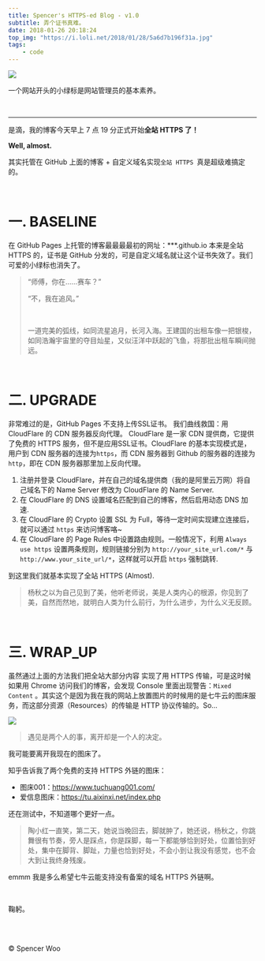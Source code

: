 ```yaml
---
title: Spencer's HTTPS-ed Blog - v1.0
subtitle: 弄个证书真难。
date: 2018-01-26 20:18:24
top_img: "https://i.loli.net/2018/01/28/5a6d7b196f31a.jpg"
tags:
    - code
---
```


![](https://i.loli.net/2018/01/28/5a6d7b398184c.jpg)

一个网站开头的小绿标是网站管理员的基本素养。

<br>

---

是滴，我的博客今天早上 7 点 19 分正式开始**全站 HTTPS 了！**

**Well, almost.**

其实托管在 GitHub 上面的博客 + 自定义域名实现`全站 HTTPS `真是超级难搞定的。

<br>

# 一. BASELINE

在 GitHub Pages 上托管的博客最最最最初的网址：***.github.io 本来是全站 HTTPS 的，证书是 GitHub 分发的，可是自定义域名就让这个证书失效了。我们可爱的小绿标也消失了。

> “师傅，你在……赛车？”
>
> “不，我在追风。”
>
> <br>
>
> 一道完美的弧线，如同流星追月，长河入海。王建国的出租车像一把银梭，如同浩瀚宇宙里的夺目灿星，又似汪洋中跃起的飞鱼，将那批出租车瞬间抛远。

<br>

# 二. UPGRADE

非常难过的是，GitHub Pages 不支持上传SSL证书。 我们曲线救国：用 CloudFlare 的 CDN 服务器反向代理。
CloudFlare 是一家 CDN 提供商，它提供了免费的 HTTPS 服务，但不是应用SSL证书。CloudFlare 的基本实现模式是，用户到 CDN 服务器的连接为`https`，而 CDN 服务器到 Github 的服务器的连接为`http`，即在 CDN 服务器那里加上反向代理。

1. 注册并登录 CloudFlare，并在自己的域名提供商（我的是阿里云万网）将自己域名下的 Name Server 修改为 CloudFlare 的 Name Server.
2. 在 CloudFlare 的 DNS 设置域名匹配到自己的博客，然后启用动态 DNS 加速.
3. 在 CloudFlare 的 Crypto 设置 SSL 为 Full，等待一定时间实现建立连接后，就可以通过 `https` 来访问博客咯~
4. 在 CloudFlare 的 Page Rules 中设置路由规则。一般情况下，利用 `Always use https` 设置两条规则，规则链接分别为 `http://your_site_url.com/*` 与 `http://www.your_site_url/*`，这样就可以开启 `https` 强制跳转.

到这里我们就基本实现了全站 HTTPS (Almost).

> 杨秋之以为自己见到了美，他听老师说，美是人类内心的根源，你见到了美，自然而然地，就明白人类为什么前行，为什么进步，为什么义无反顾。

<br>

# 三. WRAP_UP

虽然通过上面的方法我们把全站大部分内容 实现了用 HTTPS 传输，可是这时候如果用 Chrome 访问我们的博客，会发现 Console 里面出现警告：`Mixed Content` 。其实这个是因为我在我的网站上放置图片的时候用的是七牛云的图床服务，而这部分资源（Resources）的传输是 HTTP 协议传输的。So...

![](https://i.loli.net/2018/01/28/5a6d7b66971f9.jpg)

> 遇见是两个人的事，离开却是一个人的决定。

我可能要离开我现在的图床了。

知乎告诉我了两个免费的支持 HTTPS 外链的图床：

- 图床001：https://www.tuchuang001.com/
- 爱信息图床：https://tu.aixinxi.net/index.php

还在测试中，不知道哪个更好一点。

> 陶小红一直笑，第二天，她说当晚回去，脚就肿了，她还说，杨秋之，你跳舞很有节奏，旁人是踩点，你是踩脚，每一下都能够恰到好处，位置恰到好处，集中在脚背、脚趾，力量也恰到好处，不会小到让我没有感觉，也不会大到让我终身残废。

emmm 我是多么希望七牛云能支持没有备案的域名 HTTPS 外链啊。

<br>

鞠躬。

<br>

<br>

© Spencer Woo
